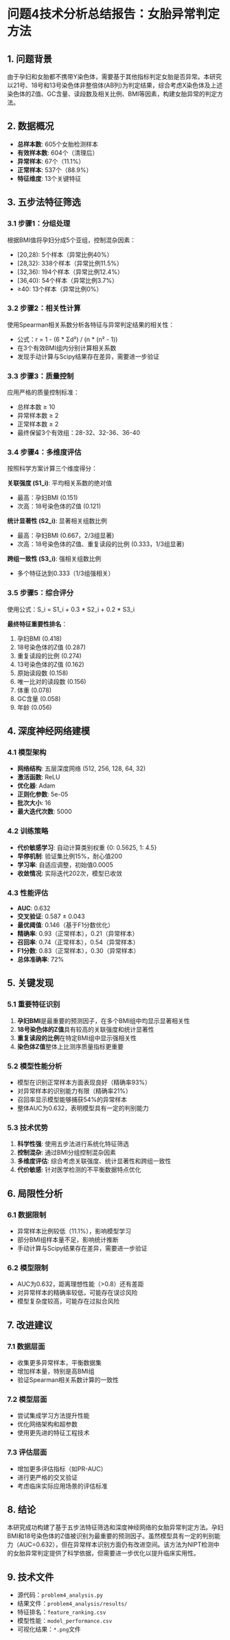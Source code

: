 # 问题4技术分析总结报告：女胎异常判定方法

## 1. 问题背景

由于孕妇和女胎都不携带Y染色体，需要基于其他指标判定女胎是否异常。本研究以21号、18号和13号染色体非整倍体(AB列)为判定结果，综合考虑X染色体及上述染色体的Z值、GC含量、读段数及相关比例、BMI等因素，构建女胎异常的判定方法。

## 2. 数据概况

- **总样本数**: 605个女胎检测样本
- **有效样本数**: 604个（清理后）
- **异常样本**: 67个（11.1%）
- **正常样本**: 537个（88.9%）
- **特征维度**: 13个关键特征

## 3. 五步法特征筛选

### 3.1 步骤1：分组处理
根据BMI值将孕妇分成5个亚组，控制混杂因素：
- [20,28): 5个样本（异常比例40%）
- [28,32): 338个样本（异常比例11.5%）
- [32,36): 194个样本（异常比例12.4%）
- [36,40): 54个样本（异常比例3.7%）
- ≥40: 13个样本（异常比例0%）

### 3.2 步骤2：相关性计算
使用Spearman相关系数分析各特征与异常判定结果的相关性：
- 公式：r = 1 - (6 * Σd²) / (n * (n² - 1))
- 在3个有效BMI组内分别计算相关系数
- 发现手动计算与Scipy结果存在差异，需要进一步验证

### 3.3 步骤3：质量控制
应用严格的质量控制标准：
- 总样本数 ≥ 10
- 异常样本数 ≥ 2
- 正常样本数 ≥ 2
- 最终保留3个有效组：28-32、32-36、36-40

### 3.4 步骤4：多维度评估
按照科学方案计算三个维度得分：

**关联强度 (S1_i)**: 平均相关系数的绝对值
- 最高：孕妇BMI (0.151)
- 次高：18号染色体的Z值 (0.121)

**统计显著性 (S2_i)**: 显著相关组数比例
- 最高：孕妇BMI (0.667，2/3组显著)
- 次高：18号染色体的Z值、重复读段的比例 (0.333，1/3组显著)

**跨组一致性 (S3_i)**: 强相关组数比例
- 多个特征达到0.333（1/3组强相关）

### 3.5 步骤5：综合评分
使用公式：S_i = S1_i + 0.3 * S2_i + 0.2 * S3_i

**最终特征重要性排名**：
1. 孕妇BMI (0.418)
2. 18号染色体的Z值 (0.287)
3. 重复读段的比例 (0.274)
4. 13号染色体的Z值 (0.162)
5. 原始读段数 (0.158)
6. 唯一比对的读段数 (0.156)
7. 体重 (0.078)
8. GC含量 (0.058)
9. 年龄 (0.056)

## 4. 深度神经网络建模

### 4.1 模型架构
- **网络结构**: 五层深度网络 (512, 256, 128, 64, 32)
- **激活函数**: ReLU
- **优化器**: Adam
- **正则化参数**: 5e-05
- **批次大小**: 16
- **最大迭代次数**: 5000

### 4.2 训练策略
- **代价敏感学习**: 自动计算类别权重 {0: 0.5625, 1: 4.5}
- **早停机制**: 验证集比例15%，耐心值200
- **学习率**: 自适应调整，初始值0.0005
- **收敛情况**: 实际迭代202次，模型已收敛

### 4.3 性能评估
- **AUC**: 0.632
- **交叉验证**: 0.587 ± 0.043
- **最优阈值**: 0.146（基于F1分数优化）
- **精确率**: 0.93（正常样本），0.21（异常样本）
- **召回率**: 0.74（正常样本），0.54（异常样本）
- **F1分数**: 0.83（正常样本），0.30（异常样本）
- **总体准确率**: 72%

## 5. 关键发现

### 5.1 重要特征识别
1. **孕妇BMI**是最重要的预测因子，在多个BMI组中均显示显著相关性
2. **18号染色体的Z值**具有较高的关联强度和统计显著性
3. **重复读段的比例**在特定BMI组中显示强相关性
4. **染色体Z值**整体上比测序质量指标更重要

### 5.2 模型性能分析
- 模型在识别正常样本方面表现良好（精确率93%）
- 对异常样本的识别能力有限（精确率21%）
- 召回率显示模型能够捕获54%的异常样本
- 整体AUC为0.632，表明模型具有一定的判别能力

### 5.3 技术优势
1. **科学性强**: 使用五步法进行系统化特征筛选
2. **控制混杂**: 通过BMI分组控制混杂因素
3. **多维度评估**: 综合考虑关联强度、统计显著性和跨组一致性
4. **代价敏感**: 针对医学检测的不平衡数据特点优化

## 6. 局限性分析

### 6.1 数据限制
- 异常样本比例较低（11.1%），影响模型学习
- 部分BMI组样本量不足，影响统计推断
- 手动计算与Scipy结果存在差异，需要进一步验证

### 6.2 模型限制
- AUC为0.632，距离理想性能（>0.8）还有差距
- 对异常样本的精确率较低，可能存在误诊风险
- 模型复杂度较高，可能存在过拟合风险

## 7. 改进建议

### 7.1 数据层面
- 收集更多异常样本，平衡数据集
- 增加样本量，特别是高BMI组
- 验证Spearman相关系数计算的一致性

### 7.2 模型层面
- 尝试集成学习方法提升性能
- 优化网络架构和超参数
- 使用更先进的特征工程技术

### 7.3 评估层面
- 增加更多评估指标（如PR-AUC）
- 进行更严格的交叉验证
- 考虑临床实际应用场景的评估标准

## 8. 结论

本研究成功构建了基于五步法特征筛选和深度神经网络的女胎异常判定方法。孕妇BMI和18号染色体的Z值被识别为最重要的预测因子。虽然模型具有一定的判别能力（AUC=0.632），但在异常样本识别方面仍有改进空间。该方法为NIPT检测中的女胎异常判定提供了科学依据，但需要进一步优化以提升临床实用性。

## 9. 技术文件

- 源代码：`problem4_analysis.py`
- 结果文件：`problem4_analysis/results/`
- 特征排名：`feature_ranking.csv`
- 模型性能：`model_performance.csv`
- 可视化结果：`*.png`文件
